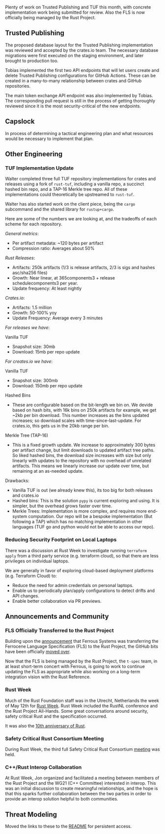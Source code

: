 Plenty of work on Trusted Publishing and TUF this month, with concrete implementation work being submitted for review. Also the FLS is now officially being managed by the Rust Project.

## Trusted Publishing

The proposed database layout for the Trusted Publishing implementation was reviewed and accepted by the crates.io team. The necessary database migrations were first executed on the staging environment, and later brought to production too.

Tobias implemented the first two API endpoints that will let users create and delete Trusted Publishing configurations for GitHub Actions. These can be created in a many-to-many relationship between crates and GitHub repositories.

The main token exchange API endpoint was also implemented by Tobias. The corresponding pull request is still in the process of getting thoroughly reviewed since it is the most security-critical of the new endpoints.

## Capslock

In process of determining a tactical engineering plan and what resources would be necessary to implement that plan.

## Other Engineering

### TUF Implementation Update

Walter completed three full TUF repository implementations for crates and releases using a fork of `rust-tuf`, including a vanilla repo, a succinct hashed bin repo, and a TAP-16 Merkle tree repo. All of these implementations could theoretically be upstreamed to `rust-tuf`. 

Walter has also started work on the client piece, being the `cargo` subcommand and the shared library for `rustup+cargo`.

Here are some of the numbers we are looking at, and the tradeoffs of each scheme for each repository.

*General metrics*: 
- Per artifact metadata: ~120 bytes per artifact 
- Compression ratio: Averages about 50%

*Rust Releases*:
- Artifacts: 250k artifacts (1/3 is release artifacts, 2/3 is sigs and hashes asc/sha256 files)
- Growth: Near linear, at 365components3 + release schedulecomponents3 per year.
- Update frequency: At least nightly

*Crates.io*:
- Artifacts: 1.5 million
- Growth: 50-100% yoy
- Update Frequency: Average every 3 minutes

*For releases we have*:

Vanilla TUF
- Snapshot size: 30mb 
- Download: 15mb per repo update

*For creates.io we have*:

Vanilla TUF
- Snapshot size: 300mb 
- Download: 150mb per repo update

Hashed Bins
- These are configurable based on the bit-length we bin on. We devide based on hash bits, with 16k bins on 250k artifacts for example, we get ~2kb per bin download. This number increases as the bins updated increases; so download scales with time-since-last-update. For crates.io, this gets us in the 20kb range per bin.

Merkle Tree  (TAP-16)
- This is a fixed growth update. We increase to approximately 300 bytes per artifact change, but limit downloads to updated artifact tree paths. So liked hashed bins, the download size increases with size but only linearly with updates to the repository with no overhead of unrelated artifacts. This means we linearly increase our update over time, but remaining at an as-needed update.

Drawbacks:

- Vanilla TUF is out (we already knew this), its too big for both releases and crates.io
- Hashed bins: This is the solution `pypy` is current exploring and using. It is simpler, but the overhead grows faster over time. 
- Merkle Trees: Implementation is more complex, and requires more end-system computation. Our repo will be a bespoke implementation (But following a TAP) which has no matching implementation in other languages (TUF go and python would not be able to access our repo).

### Reducing Security Footprint on Local Laptops

There was a discussion at Rust Week to investigate running `terraform apply` from a third party service (e.g. terraform cloud), so that there are less privileges on individual laptops. 

We are generally in favor of exploring cloud-based deployment platforms (e.g. Terraform Cloud) to:
- Reduce the need for admin credentials on personal laptops.
- Enable us to periodically plan/apply configurations to detect drifts and API changes.
- Enable better collaboration via PR previews.

## Announcements and Community

### FLS Officially Transferred to the Rust Project

Building upon the [announcement](https://rustfoundation.org/media/ferrous-systems-donates-ferrocene-language-specification-to-rust-project/) that Ferrous Systems was transferring the Ferrocene Language Specification (FLS) to the Rust Project, the GitHub bits have been officially [moved over](https://github.com/rust-lang/fls).

Now that the FLS is being managed by the Rust Project, the `t-spec` team, in at least short-term concert with Ferrous, is going to work to continue updating the FLS as appropriate while also working on a long-term integration vision with the Rust Reference.

### Rust Week

Much of the Rust Foundation staff was in the Utrecht, Netherlands the week of May 12th for [Rust Week](https://rustweek.org/). Rust Week included the RustNL conference and the Rust Project All-Hands. Some great conversations around security, safety critical Rust and the specification occurred.

It was also the [10th anniversary of Rust](https://rustfoundation.org/media/10-years-of-stable-rust-an-infrastructure-story/).

### Safety Critical Rust Consortium Meeting

During Rust Week, the third full Safety Critical Rust Consortium [meeting](https://github.com/rustfoundation/safety-critical-rust-consortium/blob/main/meetings/2025-05-15/minutes.md) was held. 

### C++/Rust Interop Collaboration

At Rust Week, Jon organized and facilitated a meeting between members of the Rust Project and the WG21 (C++ Committee) interested in interop. This was an initial discussion to create meaningful relationships, and the hope is that this sparks further collaboration between the two parties in order to provide an interop solution helpful to both communities.

## Threat Modeling

Moved the links to these to the [README](./README.md) for persistent access.